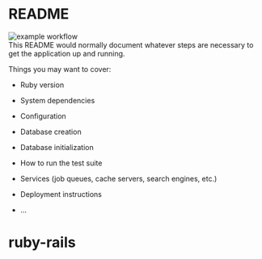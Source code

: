 # README

![example workflow](https://github.com/Elisa-Alvarez/ruby-rails/actions/workflows/rubyonrails.yml/badge.svg)
<br>
This README would normally document whatever steps are necessary to get the
application up and running.

Things you may want to cover:

- Ruby version

- System dependencies

- Configuration

- Database creation

- Database initialization

- How to run the test suite

- Services (job queues, cache servers, search engines, etc.)

- Deployment instructions

- ...

# ruby-rails
